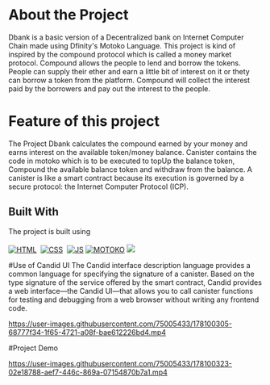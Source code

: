 # About the Project 

Dbank is a basic version of a Decentralized bank on Internet Computer Chain made using Dfinity's Motoko Language. This project is kind of inspired by the compound protocol which is called a money market protocol. Compound allows the people to lend and borrow the tokens. People can supply their ether and earn a little bit of interest on it or thety can borrow a token from the platform. Compound will collect the interest paid by the borrowers and pay out the interest to the people. 

# Feature of this project
The Project Dbank calculates the compound earned by your money and earns interest on the available token/money balance. Canister contains the code in motoko which is to be executed to topUp the balance token, Compound the available balance token and withdraw from the balance. A canister is like a smart contract because its execution is governed by a secure protocol: the Internet Computer Protocol (ICP). 

## Built With
The project is built using<br/><br/>
[![HTML](https://img.shields.io/badge/html5%20-%23E34F26.svg?&style=for-the-badge&logo=html5&logoColor=white)](https://github.com/Vedant-Jayesh-Oza/Dbank-Motoko/search?l=html)&nbsp;
[![CSS](https://img.shields.io/badge/css3%20-%231572B6.svg?&style=for-the-badge&logo=css3&logoColor=white)](https://github.com/Vedant-Jayesh-Oza/Dbank-Motoko/search?l=css)&nbsp;
[![JS](https://img.shields.io/badge/javascript%20-%23323330.svg?&style=for-the-badge&logo=javascript&logoColor=%23F7DF1E)](https://github.com/Vedant-Jayesh-Oza/Dbank-Motoko/search?l=javascript)
[![MOTOKO](https://img.shields.io/badge/motoko%20-%23323330.svg?&style=for-the-badge&logo=motoko&logoColor=%23F7DF1E)](https://github.com/Vedant-Jayesh-Oza/Dbank-Motoko/search?l=motoko) <img src="https://img.shields.io/badge/Node.js-339933?style=for-the-badge&logo=nodedotjs&logoColor=white&color=green">


#Use of Candid UI 
The Candid interface description language provides a common language for specifying the signature of a canister. Based on the type signature of the service offered by the smart contract, Candid provides a web interface—the Candid UI—that allows you to call canister functions for testing and debugging from a web browser without writing any frontend code.


https://user-images.githubusercontent.com/75005433/178100305-68777f34-1f65-4721-a08f-bae612226bd4.mp4


#Project Demo

https://user-images.githubusercontent.com/75005433/178100323-02e18788-aef7-446c-869a-07154870b7a1.mp4




